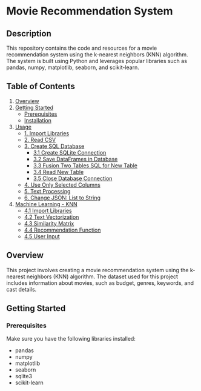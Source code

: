 # Movie Recommendation System

## Description

This repository contains the code and resources for a movie recommendation system using the k-nearest neighbors (KNN) algorithm. The system is built using Python and leverages popular libraries such as pandas, numpy, matplotlib, seaborn, and scikit-learn.

## Table of Contents

1. [Overview](#overview)
2. [Getting Started](#getting-started)
   - [Prerequisites](#prerequisites)
   - [Installation](#installation)
3. [Usage](#usage)
   - [1. Import Libraries](#1-import-libraries)
   - [2. Read CSV](#2-read-csv)
   - [3. Create SQL Database](#3-create-sql-database)
     - [3.1 Create SQLite Connection](#31-create-sqlite-connection)
     - [3.2 Save DataFrames in Database](#32-save-dataframes-in-database)
     - [3.3 Fusion Two Tables SQL for New Table](#33-fusion-two-tables-sql-for-new-table)
     - [3.4 Read New Table](#34-read-new-table)
     - [3.5 Close Database Connection](#35-close-database-connection)
   - [4. Use Only Selected Columns](#4-use-only-selected-columns)
   - [5. Text Processing](#5-text-processing)
   - [6. Change JSON: List to String](#6-change-json-list-to-string)
4. [Machine Learning - KNN](#machine-learning---knn)
   - [4.1 Import Libraries](#41-import-libraries)
   - [4.2 Text Vectorization](#42-text-vectorization)
   - [4.3 Similarity Matrix](#43-similarity-matrix)
   - [4.4 Recommendation Function](#44-recommendation-function)
   - [4.5 User Input](#45-user-input)

## Overview

This project involves creating a movie recommendation system using the k-nearest neighbors (KNN) algorithm. The dataset used for this project includes information about movies, such as budget, genres, keywords, and cast details.

## Getting Started

### Prerequisites

Make sure you have the following libraries installed:

- pandas
- numpy
- matplotlib
- seaborn
- sqlite3
- scikit-learn
